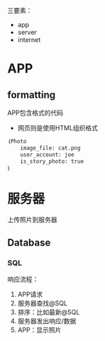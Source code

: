 三要素：

- app
- server
- internet



# APP

## formatting

APP包含格式的代码

- 网页则是使用HTML组织格式

```python
｛Photo
	image_file: cat.png
    user_account: joe
    is_story_photo: true
｝
```





# 服务器

上传照片到服务器



## Database



### SQL

响应流程：

1. APP请求
2. 服务器查找@SQL
3. 排序：比如最新@SQL
4. 服务器发出响应/数据
5. APP：显示照片